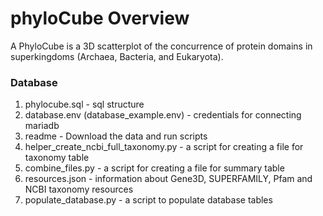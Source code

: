 # phyloCube Overview
A PhyloCube is a 3D scatterplot of the concurrence of protein domains in superkingdoms (Archaea, Bacteria, and Eukaryota).

### Database
1. phylocube.sql - sql structure<br>
2. database.env (database_example.env) - credentials for connecting mariadb<br>
3. readme - Download the data and run scripts<br>
4. helper_create_ncbi_full_taxonomy.py - a script for creating a file for taxonomy table<br>
5. combine_files.py - a script for creating a file for summary table<br>
6. resources.json - information about Gene3D, SUPERFAMILY, Pfam and NCBI taxonomy resources<br>
7. populate_database.py - a script to populate database tables<br>
